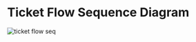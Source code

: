 # Ticket Flow Sequence Diagram
![ticket flow seq](http://www.plantuml.com/plantuml/proxy?src=https://raw.githubusercontent.com/akryvko/architectural-katas-renaissance/master/assets/11_ticket_flow_sequence.puml?v=1)